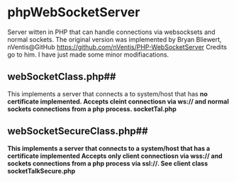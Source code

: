 # phpWebSocketServer
Server witten in PHP that can handle connections via websocksets and normal sockets.
The original version was implemented by Bryan Bliewert, nVentis@GitHub
https://github.com/nVentis/PHP-WebSocketServer
Credits go to him.
I have just made some minor modifiacations.

## webSocketClass.php##

This implements a server that connects a to system/host that has <b>no<b> certificate implemented.
Accepts cleint connectiosn via <b>ws://</b> and normal sockets connections from a php process.
<b>socketTal.php</b>

## webSocketSecureClass.php##

This implements a server that connects to a system/host that has a <b>certificate implemented</b> 
Accepts only client connectiosn via <b>wss://</b> and sockets connections from a php process via <b>ssl://</b>.
See client class <b>socketTalkSecure.php</b>
